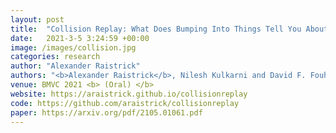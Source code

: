 ```yaml
---
layout: post
title:  "Collision Replay: What Does Bumping Into Things Tell You About Scene Geometry?"
date:   2021-3-5 3:24:59 +00:00
image: /images/collision.jpg
categories: research
author: "Alexander Raistrick"
authors: "<b>Alexander Raistrick</b>, Nilesh Kulkarni and David F. Fouhey"
venue: BMVC 2021 <b> (Oral) </b>
website: https://araistrick.github.io/collisionreplay
code: https://github.com/araistrick/collisionreplay
paper: https://arxiv.org/pdf/2105.01061.pdf
---
```


